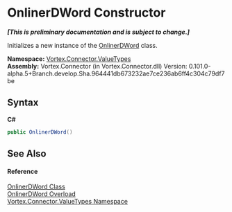 # OnlinerDWord Constructor 
 _**\[This is preliminary documentation and is subject to change.\]**_

Initializes a new instance of the <a href="T_Vortex_Connector_ValueTypes_OnlinerDWord.md">OnlinerDWord</a> class.

**Namespace:**&nbsp;<a href="N_Vortex_Connector_ValueTypes.md">Vortex.Connector.ValueTypes</a><br />**Assembly:**&nbsp;Vortex.Connector (in Vortex.Connector.dll) Version: 0.101.0-alpha.5+Branch.develop.Sha.964441db673232ae7ce236ab6ff4c304c79df7be

## Syntax

**C#**<br />
``` C#
public OnlinerDWord()
```


## See Also


#### Reference
<a href="T_Vortex_Connector_ValueTypes_OnlinerDWord.md">OnlinerDWord Class</a><br /><a href="Overload_Vortex_Connector_ValueTypes_OnlinerDWord__ctor.md">OnlinerDWord Overload</a><br /><a href="N_Vortex_Connector_ValueTypes.md">Vortex.Connector.ValueTypes Namespace</a><br />